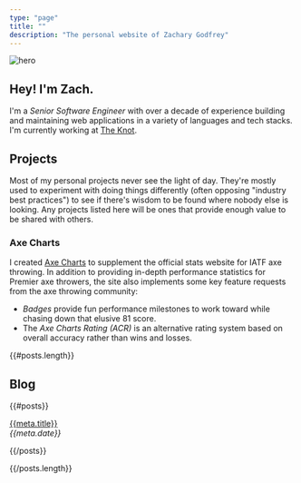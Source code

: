 ```yaml
---
type: "page"
title: ""
description: "The personal website of Zachary Godfrey"
---
```


![hero](data:image/jpg;base64,{{>hero}})

## Hey! I'm Zach.

I'm a *Senior Software Engineer* with over a decade of experience building and maintaining web applications in a variety of languages and tech stacks. I'm currently working at [The Knot](https://theknot.com).

## Projects

Most of my personal projects never see the light of day. They're mostly used to experiment with doing things differently (often opposing "industry best practices") to see if there's wisdom to be found where nobody else is looking. Any projects listed here will be ones that provide enough value to be shared with others.

### Axe Charts

I created [Axe Charts](https://axecharts.com) to supplement the official stats website for IATF axe throwing. In addition to providing in-depth performance statistics for Premier axe throwers, the site also implements some key feature requests from the axe throwing community:

- *Badges* provide fun performance milestones to work toward while chasing down that elusive 81 score.
- The *Axe Charts Rating (ACR)* is an alternative rating system based on overall accuracy rather than wins and losses.

{{#posts.length}}

## Blog

{{#posts}}

[{{meta.title}}](/{{{uri}}})\
*{{meta.date}}*

{{/posts}}

{{/posts.length}}